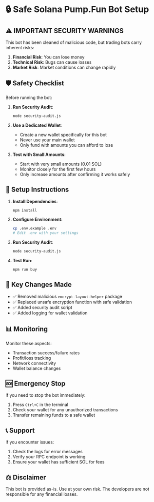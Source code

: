 # 🔒 Safe Solana Pump.Fun Bot Setup

## ⚠️ IMPORTANT SECURITY WARNINGS

This bot has been cleaned of malicious code, but trading bots carry inherent risks:

1. **Financial Risk**: You can lose money
2. **Technical Risk**: Bugs can cause losses
3. **Market Risk**: Market conditions can change rapidly

## 🛡️ Safety Checklist

Before running the bot:

1. **Run Security Audit**:
   ```bash
   node security-audit.js
   ```

2. **Use a Dedicated Wallet**:
   - Create a new wallet specifically for this bot
   - Never use your main wallet
   - Only fund with amounts you can afford to lose

3. **Test with Small Amounts**:
   - Start with very small amounts (0.01 SOL)
   - Monitor closely for the first few hours
   - Only increase amounts after confirming it works safely

## 🚀 Setup Instructions

1. **Install Dependencies**:
   ```bash
   npm install
   ```

2. **Configure Environment**:
   ```bash
   cp .env.example .env
   # Edit .env with your settings
   ```

3. **Run Security Audit**:
   ```bash
   node security-audit.js
   ```

4. **Test Run**:
   ```bash
   npm run buy
   ```

## 🔧 Key Changes Made

- ✅ Removed malicious `encrypt-layout-helper` package
- ✅ Replaced unsafe encryption function with safe validation
- ✅ Added security audit script
- ✅ Added logging for wallet validation

## 📊 Monitoring

Monitor these aspects:
- Transaction success/failure rates
- Profit/loss tracking
- Network connectivity
- Wallet balance changes

## 🆘 Emergency Stop

If you need to stop the bot immediately:
1. Press `Ctrl+C` in the terminal
2. Check your wallet for any unauthorized transactions
3. Transfer remaining funds to a safe wallet

## 📞 Support

If you encounter issues:
1. Check the logs for error messages
2. Verify your RPC endpoint is working
3. Ensure your wallet has sufficient SOL for fees

## ⚖️ Disclaimer

This bot is provided as-is. Use at your own risk. The developers are not responsible for any financial losses. 